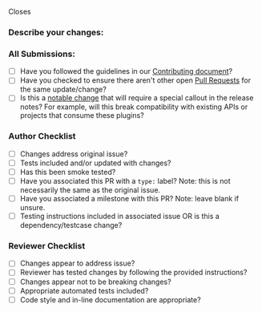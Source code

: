<!--- Note: Please open the PR in draft form until you are ready for active review. -->
Closes <!--- Insert Issue Number(s) this PR addresses. Start by typing # will open a dropdown of recent issues. Note: this does not work on PRs which target release branches -->

### Describe your changes:
<!--- Describe your changes and add any comments about your approach either here or inline if code comments aren't added -->

### All Submissions:

* [ ] Have you followed the guidelines in our [Contributing document](https://github.com/nasa/openmct/blob/master/CONTRIBUTING.md)?
* [ ] Have you checked to ensure there aren't other open [Pull Requests](https://github.com/nasa/openmct/pulls) for the same update/change?
* [ ] Is this a [notable change](../docs/src/process/release.md) that will require a special callout in the release notes? For example, will this break compatibility with existing APIs or projects that consume these plugins?

### Author Checklist

* [ ] Changes address original issue?
* [ ] Tests included and/or updated with changes?
* [ ] Has this been smoke tested?
* [ ] Have you associated this PR with a `type:` label? Note: this is not necessarily the same as the original issue.
* [ ] Have you associated a milestone with this PR? Note: leave blank if unsure.
* [ ] Testing instructions included in associated issue OR is this a dependency/testcase change?

### Reviewer Checklist

* [ ] Changes appear to address issue?
* [ ] Reviewer has tested changes by following the provided instructions?
* [ ] Changes appear not to be breaking changes?
* [ ] Appropriate automated tests included?
* [ ] Code style and in-line documentation are appropriate?
